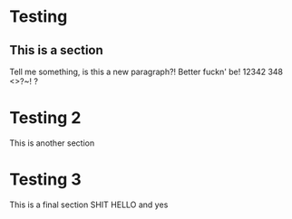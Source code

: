 # Testing

## This is a section

Tell me something, is this a new paragraph?! Better fuckn' be! 12342 348 <>?~! ?

# Testing 2

This is another section

# Testing 3 

This is a final section SHIT HELLO and yes